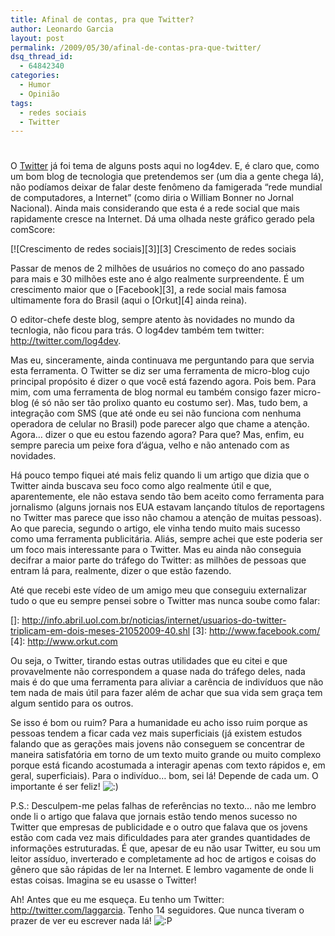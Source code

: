 ```yaml
---
title: Afinal de contas, pra que Twitter?
author: Leonardo Garcia
layout: post
permalink: /2009/05/30/afinal-de-contas-pra-que-twitter/
dsq_thread_id:
  - 64842340
categories:
  - Humor
  - Opinião
tags:
  - redes sociais
  - Twitter
---
```

# 

O [Twitter][1] já foi tema de alguns posts aqui no log4dev. E, é claro que, como um bom blog de tecnologia que pretendemos ser (um dia a gente chega lá), não podíamos deixar de falar deste fenômeno da famigerada “rede mundial de computadores, a Internet” (como diria o William Bonner no Jornal Nacional). Ainda mais considerando que esta é a rede social que mais rapidamente cresce na Internet. Dá uma olhada neste gráfico gerado pela comScore:

 [1]: http://twitter.com

[![Crescimento de redes sociais][3]][3]
Crescimento de redes sociais

Passar de menos de 2 milhões de usuários no começo do ano passado para mais e 30 milhões este ano é algo realmente surpreendente. É um crescimento maior que o [Facebook][3], a rede social mais famosa ultimamente fora do Brasil (aqui o [Orkut][4] ainda reina).

O editor-chefe deste blog, sempre atento às novidades no mundo da tecnlogia, não ficou para trás. O log4dev também tem twitter: http://twitter.com/log4dev.

Mas eu, sinceramente, ainda continuava me perguntando para que servia esta ferramenta. O Twitter se diz ser uma ferramenta de micro-blog cujo principal propósito é dizer o que você está fazendo agora. Pois bem. Para mim, com uma ferramenta de blog normal eu também consigo fazer micro-blog (é só não ser tão prolixo quanto eu costumo ser). Mas, tudo bem, a integração com SMS (que até onde eu sei não funciona com nenhuma operadora de celular no Brasil) pode parecer algo que chame a atenção. Agora… dizer o que eu estou fazendo agora? Para que? Mas, enfim, eu sempre parecia um peixe fora d’água, velho e não antenado com as novidades.

Há pouco tempo fiquei até mais feliz quando li um artigo que dizia que o Twitter ainda buscava seu foco como algo realmente útil e que, aparentemente, ele não estava sendo tão bem aceito como ferramenta para jornalismo (alguns jornais nos EUA estavam lançando títulos de reportagens no Twitter mas parece que isso não chamou a atenção de muitas pessoas). Ao que parecia, segundo o artigo, ele vinha tendo muito mais sucesso como uma ferramenta publicitária. Aliás, sempre achei que este poderia ser um foco mais interessante para o Twitter. Mas eu ainda não conseguia decifrar a maior parte do tráfego do Twitter: as milhões de pessoas que entram lá para, realmente, dizer o que estão fazendo.

Até que recebi este vídeo de um amigo meu que conseguiu externalizar tudo o que eu sempre pensei sobre o Twitter mas nunca soube como falar:

 []: http://info.abril.uol.com.br/noticias/internet/usuarios-do-twitter-triplicam-em-dois-meses-21052009-40.shl
 [3]: http://www.facebook.com/
 [4]: http://www.orkut.com

[ ][5] 
Ou seja, o Twitter, tirando estas outras utilidades que eu citei e que provavelmente não correspondem a quase nada do tráfego deles, nada mais é do que uma ferramenta para aliviar a carência de indivíduos que não tem nada de mais útil para fazer além de achar que sua vida sem graça tem algum sentido para os outros.

Se isso é bom ou ruim? Para a humanidade eu acho isso ruim porque as pessoas tendem a ficar cada vez mais superficiais (já existem estudos falando que as gerações mais jovens não conseguem se concentrar de maneira satisfatória em torno de um texto muito grande ou muito complexo porque está ficando acostumada a interagir apenas com texto rápidos e, em geral, superficiais). Para o indivíduo… bom, sei lá! Depende de cada um. O importante é ser feliz! ![:)][6] 

P.S.: Desculpem-me pelas falhas de referências no texto… não me lembro onde li o artigo que falava que jornais estão tendo menos sucesso no Twitter que empresas de publicidade e o outro que falava que os jovens estão com cada vez mais dificuldades para ater grandes quantidades de informações estruturadas. É que, apesar de eu não usar Twitter, eu sou um leitor assíduo, inverterado e completamente ad hoc de artigos e coisas do gênero que são rápidas de ler na Internet. E lembro vagamente de onde li estas coisas. Imagina se eu usasse o Twitter!

Ah! Antes que eu me esqueça. Eu tenho um Twitter: http://twitter.com/laggarcia. Tenho 14 seguidores. Que nunca tiveram o prazer de ver eu escrever nada lá! ![:P][7]

 [5]: http://www.youtube.com/v/PN2HAroA12w&hl=en&fs=1
 [6]: http://log4dev.com/wp-includes/images/smilies/icon_smile.gif
 [7]: http://log4dev.com/wp-includes/images/smilies/icon_razz.gif